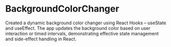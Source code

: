 # BackgroundColorChanger
Created a dynamic background color changer using React Hooks – useState and useEffect. The app updates the background color based on user interaction or timed intervals, demonstrating effective state management and side-effect handling in React.

